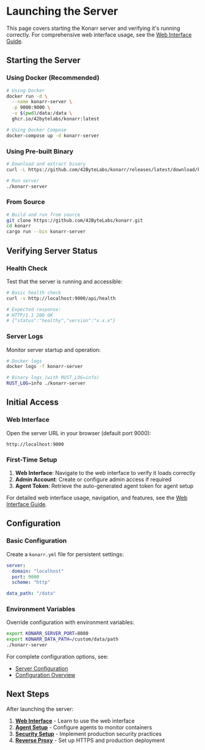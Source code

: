 # Launching the Server

This page covers starting the Konarr server and verifying it's running correctly. For comprehensive web interface usage, see the [Web Interface Guide](04-usage-web.md).

## Starting the Server

### Using Docker (Recommended)

```bash
# Using Docker
docker run -d \
  --name konarr-server \
  -p 9000:9000 \
  -v $(pwd)/data:/data \
  ghcr.io/42bytelabs/konarr:latest

# Using Docker Compose
docker-compose up -d konarr-server
```

### Using Pre-built Binary

```bash
# Download and extract binary
curl -L https://github.com/42ByteLabs/konarr/releases/latest/download/konarr-server-linux-x86_64.tar.gz | tar xz

# Run server
./konarr-server
```

### From Source

```bash
# Build and run from source
git clone https://github.com/42ByteLabs/konarr.git
cd konarr
cargo run --bin konarr-server
```

## Verifying Server Status

### Health Check

Test that the server is running and accessible:

```bash
# Basic health check
curl -v http://localhost:9000/api/health

# Expected response:
# HTTP/1.1 200 OK
# {"status":"healthy","version":"x.x.x"}
```

### Server Logs

Monitor server startup and operation:

```bash
# Docker logs
docker logs -f konarr-server

# Binary logs (with RUST_LOG=info)
RUST_LOG=info ./konarr-server
```

## Initial Access

### Web Interface

Open the server URL in your browser (default port 9000):

```text
http://localhost:9000
```

### First-Time Setup

1. **Web Interface**: Navigate to the web interface to verify it loads correctly
2. **Admin Account**: Create or configure admin access if required
3. **Agent Token**: Retrieve the auto-generated agent token for agent setup

For detailed web interface usage, navigation, and features, see the [Web Interface Guide](04-usage-web.md).

## Configuration

### Basic Configuration

Create a `konarr.yml` file for persistent settings:

```yaml
server:
  domain: "localhost"
  port: 9000
  scheme: "http"

data_path: "/data"
```

### Environment Variables

Override configuration with environment variables:

```bash
export KONARR_SERVER_PORT=8080
export KONARR_DATA_PATH=/custom/data/path
./konarr-server
```

For complete configuration options, see:

- [Server Configuration](03-configuration-server.md)
- [Configuration Overview](03-configuration.md)

## Next Steps

After launching the server:

1. **[Web Interface](04-usage-web.md)** - Learn to use the web interface
2. **[Agent Setup](02-agent.md)** - Configure agents to monitor containers  
3. **[Security Setup](06-security.md)** - Implement production security practices
4. **[Reverse Proxy](02-server-reverse-proxy.md)** - Set up HTTPS and production deployment
